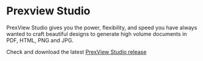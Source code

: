 # Prexview Studio

PrexView Studio gives you the power, flexibility, and speed you have always wanted to craft beautiful designs to generate high volume documents in PDF, HTML, PNG and JPG.

Check and download the latest [PrexView Studio release](https://github.com/prexview/prexview-studio/releases/latest)
